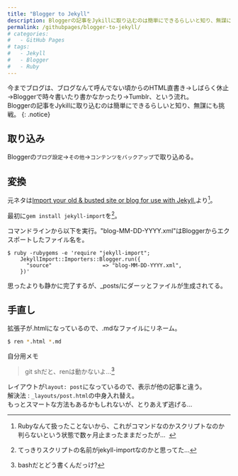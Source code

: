 ```yaml
---
title: "Blogger to Jekyll"
description: Bloggerの記事をJykillに取り込むのは簡単にできるらしいと知り、無謀にも挑戦。
permalink: /githubpages/blogger-to-jekyll/
# categories:
#   - GitHub Pages
# tags:
#   - Jekyll
#   - Blogger
#   - Ruby
---
```

今までブログは、ブログなんて呼んでない頃からのHTML直書き→しばらく休止→Bloggerで時々書いたり書かなかったり→Tumblr、という流れ。  
Bloggerの記事をJykillに取り込むのは簡単にできるらしいと知り、無謀にも挑戦。
{: .notice}

## 取り込み
Bloggerの`ブログ設定`→`その他`→`コンテンツをバックアップ`で取り込める。

## 変換
元ネタは[Import your old & busted site or blog for use with Jekyll.](http://import.jekyllrb.com/docs/blogger/)より[^import]。

[^import]: Rubyなんて扱ったことないから、これがコマンドなのかスクリプトなのか判らないという状態で数ヶ月止まったままだったが…  

最初に`gem install jekyll-import`を[^notcommand]。

[^notcommand]: てっきりスクリプトの名前がjekyll-importなのかと思ってた…  

コマンドラインから以下を実行。"blog-MM-DD-YYYY.xml"はBloggerからエクスポートしたファイル名を。
```shell
$ ruby -rubygems -e 'require "jekyll-import";
    JekyllImport::Importers::Blogger.run({
      "source"                => "blog-MM-DD-YYYY.xml",
    })'
```
思ったよりも静かに完了するが、_posts/にダーッとファイルが生成されてる。

## 手直し
拡張子が.htmlになっているので、.mdなファイルにリネーム。  
```sh
$ ren *.html *.md
```
自分用メモ
>git shだと、renは動かないよ…[^rename]

[^rename]: bashだとどう書くんだっけ?

レイアウトが`layout: post`になっているので、表示が他の記事と違う。  
解決法 : `_layouts/post.html`の中身入れ替え。  
もっとスマートな方法もあるかもしれないが、とりあえず逃げる…
